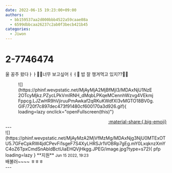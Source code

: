 ```yaml
---
date: 2022-06-15 19:23:00+09:00
authors:
  - bb159537aa2d000bbb4522a59caae08a
  - 6599dbbcaa26237c2ab0f3becb421b45
categories:
  - Jiwon
---
```


# 2-7746474

<div class="post-container" markdown="1">
<div class="content-container md-sidebar__scrollwrap" markdown="1">

울 꽁주 왔다ㅏㅏ🙈🙈너무 보고싶어ㅓㅓ🥺 밥 잘 챙겨먹고 있지??🥺🥺
<figure markdown="1">
![](https://phinf.wevpstatic.net/MjAyMjA2MjBfMjI3/MDAxNjU1NzE2OTcyMjkz.PZycLPkVmIRNH_dMqbLPKqeMCennhWzvg4VEkmjFppcg.LJZwHR9hVjiruuPmAwkaf2qRKuKWdfXI3vMGTO18BV0g.GIF/720f7c897dec473f91480cf600170a3d926.gif){ loading=lazy onclick="openFullscreen(this)"}
</figure>


</div>
</div>

<div style="text-align: right;" markdown="1">
<a href="https://weverse.io/fromis9/fanpost/2-7746474" style="text-align: right;">:material-share:{.big-emoji}</a>
</div>
---

<div class="comments-container md-sidebar__scrollwrap" markdown="1">
<div class="comment" markdown="1">
<div class='id-container' markdown="1">
![](https://phinf.wevpstatic.net/MjAyMzA2MjVfMzMg/MDAxNjg3NjU0MTExOTU5.7GFeCpkRW4jdCPevFi1sgeF7S4XyLHRSJr1VOBRp7gEg.mY0LxqknzXmYC4oZ6TpxCmdSnAbldBctUiaEHQVjHkgg.JPEG/image.jpg?type=s72){ pfp loading=lazy }
**<span class="artist">지원</span>** <small>Jun 15 2022, 19:23</small><br>
</div>
<div class='comment-body' markdown="1">
배불러~~~~ ㅎㅎㅎ
</div>
</div>
</div>
---
